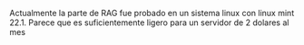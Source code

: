 Actualmente la parte de RAG fue probado en un sistema linux con linux mint 22.1. Parece que es suficientemente ligero para un servidor de 2 dolares al mes
